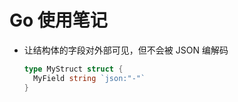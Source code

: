 # Go 使用笔记

- 让结构体的字段对外部可见，但不会被 JSON 编解码

  ```go
  type MyStruct struct {
    MyField string `json:"-"`
  }
  ```
